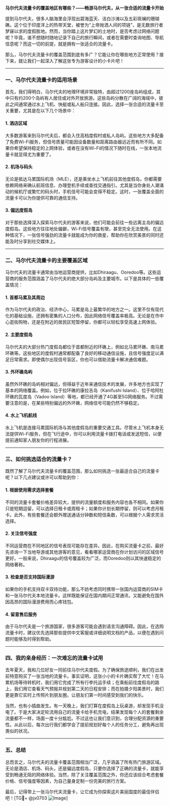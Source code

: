 **马尔代夫流量卡的覆盖地区有哪些？——畅游马尔代夫，从一张合适的流量卡开始**

提到马尔代夫，很多人脑海里会浮现出碧海蓝天、洁白沙滩以及五彩斑斓的珊瑚礁。这个位于印度洋上的热带天堂，被誉为“上帝抛洒人间的项链”，是无数旅行者梦寐以求的度假胜地。然而，当你踏上这片梦幻的土地时，是否考虑过网络问题呢？毕竟，谁不想随时随地记录下自己的旅行瞬间，或者在需要时查询地图、导航信息呢？而这一切的前提，就是拥有一张适合的流量卡。

那么，马尔代夫流量卡的覆盖范围到底有多广？它能让你在哪些地方正常使用？接下来，就让我们一起深入了解这张专为游客设计的小卡片吧！

---

### **一、马尔代夫流量卡的适用场景**
首先，我们得明白，马尔代夫的地理环境非常独特，由超过1200座岛屿组成，其中只有约200个岛屿有人居住或对外开放旅游。这些岛屿分散在广阔的海域中，彼此之间通常通过水上飞机、快艇或私人船只连接。因此，选择一张合适的流量卡至关重要，尤其是在以下几个场景中：

#### 1. **酒店区域**
大多数游客来到马尔代夫后，都会入住高档度假村或私人岛屿。这些地方大多配备了免费Wi-Fi服务，但信号质量可能因设备数量和距离路由器远近而有所不同。如果你希望保持稳定的上网体验，或者在没有Wi-Fi的情况下随时在线，一张本地流量卡就显得尤为重要了。

#### 2. **机场与码头**
无论是抵达马累国际机场（MLE），还是乘坐水上飞机前往其他度假岛，你都需要依赖网络来确认航班信息、办理登机手续或查找交通指引。尤其是当你身处人潮涌动的候机厅或繁忙的码头时，手机信号可能会变得不稳定。这时，一张覆盖全面的流量卡可以为你提供可靠的通信支持。

#### 3. **偏远度假岛**
对于那些选择深入探索马尔代夫的游客来说，他们可能会前往一些远离主岛的偏远度假岛。这些地方往往地处偏僻，Wi-Fi信号覆盖有限，甚至完全无法使用。在这种情况下，一张信号强劲的流量卡就能成为你的救星，帮助你在欣赏美景的同时还能及时分享到社交媒体上。

---

### **二、马尔代夫流量卡的主要覆盖区域**
马尔代夫的流量卡通常由当地运营商提供，比如Dhiraagu、Ooredoo等。这些运营商的服务范围涵盖了马尔代夫的绝大部分岛屿及主要城市。以下是具体的一些覆盖情况：

#### 1. **首都马累及其周边**
作为马尔代夫的政治、经济中心，马累是岛上最繁华的地方之一。这里不仅有现代化的基础设施，还拥有密集的人口分布，因此网络信号覆盖率极高。无论是在市中心逛街购物，还是在附近的居民区短暂停留，你都可以轻松享受高速上网体验。

#### 2. **主要度假岛**
马尔代夫的大部分热门度假岛都位于首都附近的环礁上，例如北马累环礁、南马累环礁等。这些地区的度假村通常都配备了良好的移动通信设施，且信号强度足以满足日常需求。即使偶尔出现信号盲区，你也可以借助流量卡解决通信难题。

#### 3. **外环礁岛屿**
虽然外环礁的岛屿相对偏远，但得益于近年来通信技术的发展，许多地方也实现了基本的网络覆盖。例如，位于拉环礁的康拉吉岛（Kanifushi Island）、位于哈阿杜环礁的瓦度岛（Vadoo Island）等地，都已经开通了4G甚至5G网络服务。不过需要注意的是，在某些特别偏远的外环礁，网络信号可能仍然不够稳定。

#### 4. **水上飞机航线**
水上飞机是连接马累国际机场与其他度假岛的重要交通工具。尽管水上飞机本身无法提供Wi-Fi服务，但在飞行途中，你可以利用流量卡拨打电话或发送短信，以便提前通知家人朋友你的行程进展。

---

### **三、如何挑选适合的流量卡？**
既然了解了马尔代夫流量卡的覆盖范围，那么如何挑选一张最适合自己的流量卡呢？以下几点建议或许可以帮助到你：

#### 1. **根据使用需求选择套餐**
不同的流量卡套餐价格差异较大，提供的流量额度和服务内容也各不相同。如果你只是短期逗留，可以选择日租卡或周租卡；如果你计划长期停留，则可以考虑月租卡。此外，有些套餐还会额外赠送通话分钟数和短信条数，可以根据个人需求灵活选择。

#### 2. **关注信号强度**
不同运营商在不同地区的信号表现可能存在差异。因此，在购买流量卡之前，最好先咨询一下当地导游或其他游客的意见，看看哪家运营商在你计划访问的区域信号更好。一般来说，Dhiraagu的信号覆盖较为广泛，而Ooredoo则以其快速稳定的网络著称。

#### 3. **检查是否支持国际漫游**
如果你的手机支持双卡双待功能，那么不妨考虑同时携带一张国内运营商的SIM卡和一张马尔代夫本地流量卡。这样既能保证在国内期间正常通讯，又能避免在国外因高昂的国际漫游费用而心疼钱包。

#### 4. **留意售后服务**
由于马尔代夫是一个旅游国家，很多游客可能会遇到语言沟通障碍。因此，在选购流量卡时，建议优先选择那些提供中文客服或详细说明文档的产品，以便在遇到问题时能够及时得到帮助。

---

### **四、我的亲身经历：一次难忘的流量卡试用**
去年夏天，我和几位好友一同前往马尔代夫度假。为了确保旅途顺利，我们在出发前特意购买了一张当地的流量卡。事实证明，这张小小的卡片确实帮了大忙！在马累机场等待转机时，我们用它完成了所有行李托运手续；在乘船前往度假岛的路上，我们用它查看天气预报并规划第二天的日程安排；而在拍摄夕阳美景时，我们更是靠它实时上传照片到朋友圈，让朋友们第一时间感受到我们的快乐。

当然，也有小插曲发生。有一天晚上，我们打算在度假岛上玩桌游，却发现手机没电了。于是大家决定轮流用自己的流量卡给手机充电，结果发现每个人的套餐剩余流量都不一样，场面一度十分尴尬。不过这也让我们意识到，合理分配资源的重要性。从此以后，每次出行我们都学会了提前规划好每个人的任务分工，避免再出现类似的状况。

---

### **五、总结**
总而言之，马尔代夫的流量卡覆盖范围相当广泛，几乎涵盖了所有热门旅游区域。无论是酒店、机场、码头，还是偏远度假岛，只要你选择了正确的流量卡，就能享受到畅通无阻的网络体验。当然，除了关注覆盖范围之外，你还应该综合考虑套餐价格、信号强度等因素，为自己量身定制一份完美的旅行方案。

最后，记得带上一张马尔代夫流量卡，让它成为你探索这片美丽国度的最佳伴侣吧！[TG💪+ @jx0703 ![Image](https://github.com/user-attachments/assets/dbca1d08-cadb-493c-b0ec-ad6f7a83f270)]